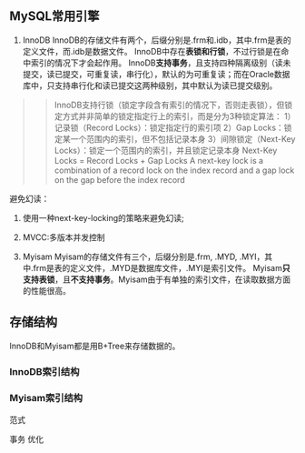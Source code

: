 ## MySQL常用引擎
1. InnoDB
   InnoDB的存储文件有两个，后缀分别是.frm和.idb，其中.frm是表的定义文件，而.idb是数据文件。
   InnoDB中存在**表锁和行锁**，不过行锁是在命中索引的情况下才会起作用。
   InnoDB**支持事务**，且支持四种隔离级别（读未提交，读已提交，可重复读，串行化），默认的为可重复读；而在Oracle数据库中，只支持串行化和读已提交这两种级别，其中默认为读已提交级别。
>> InnoDB支持行锁（锁定字段含有索引的情况下，否则走表锁），但锁定方式并非简单的锁定指定行上的索引，而是分为3种锁定算法：
1）记录锁（Record Locks）：锁定指定行的索引项
2）Gap Locks：锁定某一个范围内的索引，但不包括记录本身
3）间隙锁定（Next-Key Locks）：锁定一个范围内的索引，并且锁定记录本身   Next-Key Locks = Record Locks + Gap Locks
A next-key lock is a combination of a record lock on the index record and a gap lock on the gap before the index record

 避免幻读：
 1. 使用一种next-key-locking的策略来避免幻读;
 2. MVCC:多版本并发控制

2. Myisam
   Myisam的存储文件有三个，后缀分别是.frm, .MYD, .MYI，其中.frm是表的定义文件，.MYD是数据库文件，.MYI是索引文件。
   Myisam**只支持表锁**，且**不支持事务**。Myisam由于有单独的索引文件，在读取数据方面的性能很高。

## 存储结构
InnoDB和Myisam都是用B+Tree来存储数据的。

### InnoDB索引结构

### Myisam索引结构


范式

事务
优化